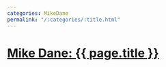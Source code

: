 ```yaml
---
categories: MikeDane
permalink: "/:categories/:title.html"
---
```


# [Mike Dane: {{ page.title }}](https://youtu.be/nLJBF2KiOZw)


